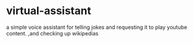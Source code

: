 # virtual-assistant
a simple voice assistant for telling jokes and requesting it to play youtube content.
,and checking up wikipedias
